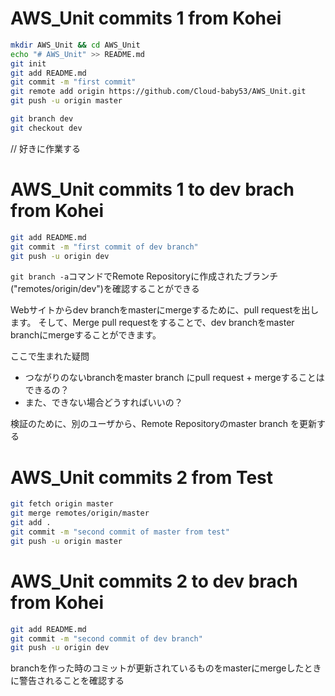 # AWS_Unit commits 1 from Kohei

```bash
mkdir AWS_Unit && cd AWS_Unit
echo "# AWS_Unit" >> README.md
git init
git add README.md
git commit -m "first commit"
git remote add origin https://github.com/Cloud-baby53/AWS_Unit.git
git push -u origin master

git branch dev
git checkout dev
```

// 好きに作業する

# AWS_Unit commits 1 to dev brach from Kohei
```bash
git add README.md
git commit -m "first commit of dev branch"
git push -u origin dev
```

`git branch -a`コマンドでRemote Repositoryに作成されたブランチ("remotes/origin/dev")を確認することができる

Webサイトからdev branchをmasterにmergeするために、pull requestを出します。
そして、Merge pull requestをすることで、dev branchをmaster branchにmergeすることができます。


ここで生まれた疑問
- つながりのないbranchをmaster branch にpull request + mergeすることはできるの？
- また、できない場合どうすればいいの？

検証のために、別のユーザから、Remote Repositoryのmaster branch を更新する

# AWS_Unit commits 2 from Test

```bash
git fetch origin master
git merge remotes/origin/master
git add .
git commit -m "second commit of master from test"
git push -u origin master
```

# AWS_Unit commits 2 to dev brach from Kohei
```bash
git add README.md
git commit -m "second commit of dev branch"
git push -u origin dev
```

branchを作った時のコミットが更新されているものをmasterにmergeしたときに警告されることを確認する
